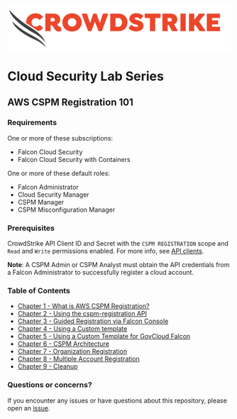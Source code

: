 ![](https://raw.githubusercontent.com/CrowdStrike/falconpy/main/docs/asset/cs-logo.png)

# Cloud Security Lab Series
## AWS CSPM Registration 101

### Requirements
One or more of these subscriptions:
- Falcon Cloud Security
- Falcon Cloud Security with Containers

One or more of these default roles:
- Falcon Administrator
- Cloud Security Manager
- CSPM Manager
- CSPM Misconfiguration Manager

### Prerequisites
CrowdStrike API Client ID and Secret with the `CSPM REGISTRATION` scope and `Read` and `Write` permissions enabled. 
For more info, see [API clients](https://falcon.crowdstrike.com/documentation/page/a2a7fc0e/crowdstrike-oauth2-based-apis#mf8226da).

**Note**: A CSPM Admin or CSPM Analyst must obtain the API credentials from a Falcon Administrator to successfully register a cloud account.

### Table of Contents
- [Chapter 1 - What is AWS CSPM Registration?](guide/chapter1.md)
- [Chapter 2 - Using the cspm-registration API](guide/chapter2.md)
- [Chapter 3 - Guided Registration via Falcon Console](guide/chapter3.md)
- [Chapter 4 - Using a Custom template](guide/chapter4.md)
- [Chapter 5 - Using a Custom Template for GovCloud Falcon](guide/chapter5.md)
- [Chapter 6 - CSPM Architecture](guide/chapter6.md)
- [Chapter 7 - Organization Registration](guide/chapter7.md)
- [Chapter 8 - Multiple Account Registration](guide/chapter8.md)
- [Chapter 9 - Cleanup](guide/chapter9.md)

### Questions or concerns?
If you encounter any issues or have questions about this repository, please open an [issue](https://github.com/CrowdStrike/lab-aws-cspm-registration/issues).
